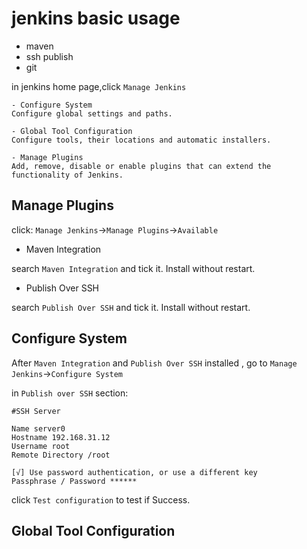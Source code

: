 # jenkins basic usage
- maven
- ssh publish
- git

in jenkins home page,click ``Manage Jenkins``
```
- Configure System
Configure global settings and paths.

- Global Tool Configuration
Configure tools, their locations and automatic installers.

- Manage Plugins
Add, remove, disable or enable plugins that can extend the functionality of Jenkins.
```

## Manage Plugins
click: ``Manage Jenkins``->``Manage Plugins``->``Available``

- Maven Integration

search ``Maven Integration`` and tick it. Install without restart.

- Publish Over SSH

search ``Publish Over SSH`` and tick it. Install without restart.

## Configure System
After ``Maven Integration`` and ``Publish Over SSH`` installed , 
go to ``Manage Jenkins``->``Configure System``

in ``Publish over SSH`` section:
```
#SSH Server

Name server0
Hostname 192.168.31.12
Username root
Remote Directory /root

[√] Use password authentication, or use a different key
Passphrase / Password ******
```
click ``Test configuration`` to test if Success.

## Global Tool Configuration

